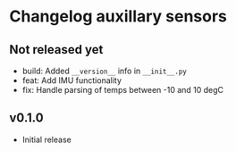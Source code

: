 # Changelog auxillary sensors

## Not released yet

- build: Added `__version__` info in `__init__.py`
- feat: Add IMU functionality
- fix: Handle parsing of temps between -10 and 10 degC

## v0.1.0

- Initial release
